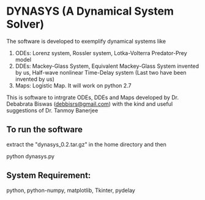 # DYNASYS (A Dynamical System Solver)
The software is developed to exemplify dynamical systems like 
1. ODEs: Lorenz system, Rossler system, Lotka-Volterra Predator-Prey model
2. DDEs: Mackey-Glass System, Equivalent Mackey-Glass System invented by us, Half-wave nonlinear Time-Delay system (Last two have been invented by us)
3. Maps: Logistic Map.
It will work on python 2.7

This is software to intrgrate ODEs, DDEs and Maps developed by 
Dr. Debabrata Biswas (debbisrs@gmail.com) with the kind and useful suggestions of 
Dr. Tanmoy Banerjee

To run the software
------------------------------------------------------
extract the "dynasys_0.2.tar.gz" in the home directory
and then

python dynasys.py

System Requirement:
------------------------------------------------------
python, python-numpy, matplotlib, Tkinter, pydelay
